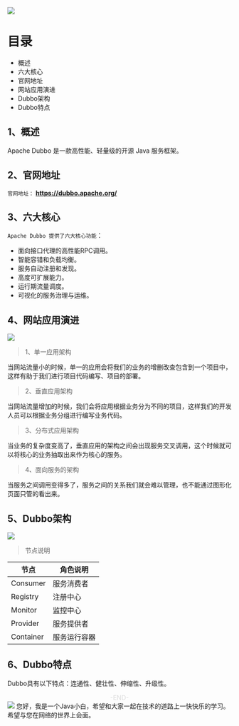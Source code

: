 ![](https://cdn.jsdelivr.net/gh/tsing-dong/drawing.bed/java/senior/distriuted/dubbo/basic/introduction/java-senior-distriuted-dubbo%E5%9F%BA%E7%A1%80%E7%AF%87-%E4%BB%8B%E7%BB%8D.png)

# 目录
- 概述
- 六大核心
- 官网地址
- 网站应用演进
- Dubbo架构
- Dubbo特点

## 1、概述    
Apache Dubbo 是一款高性能、轻量级的开源 Java 服务框架。  


## 2、官网地址
`官网地址：` **https://dubbo.apache.org/**  

## 3、六大核心
`Apache Dubbo 提供了六大核心功能`：
- 面向接口代理的高性能RPC调用。
- 智能容错和负载均衡。
- 服务自动注册和发现。
- 高度可扩展能力。
- 运行期流量调度。
- 可视化的服务治理与运维。

## 4、网站应用演进
![](https://cdn.jsdelivr.net/gh/tsing-dong/drawing.bed/java/senior/distriuted/dubbo/basic/introduction/java-senior-distriuted-dubbo%E5%9F%BA%E7%A1%80%E7%AF%87-%E4%BB%8B%E7%BB%8D-evolution.png)
> 1、单一应用架构

当网站流量小的时候，单一的应用会将我们的业务的增删改查包含到一个项目中，这样有助于我们进行项目代码编写、项目的部署。

> 2、垂直应用架构

当网站流量增加的时候，我们会将应用根据业务分为不同的项目，这样我们的开发人员可以根据业务分组进行编写业务代码。

> 3、分布式应用架构

当业务的复杂度变高了，垂直应用的架构之间会出现服务交叉调用，这个时候就可以将核心的业务抽取出来作为核心的服务。

> 4、面向服务的架构

当服务之间调用变得多了，服务之间的关系我们就会难以管理，也不能通过图形化页面只管的看出来。

## 5、Dubbo架构
![](https://cdn.jsdelivr.net/gh/tsing-dong/drawing.bed/java/senior/distriuted/dubbo/basic/introduction/java-senior-distriuted-dubbo%E5%9F%BA%E7%A1%80%E7%AF%87-%E4%BB%8B%E7%BB%8D-dubbo-architecture.png)

> 节点说明

| 节点 |  角色说明   |
| --- | --- |
| Consumer    |  服务消费者  |
| Registry    |  注册中心   |
| Monitor    |   监控中心  |
| Provider    |  服务提供者   | 
| Container |  服务运行容器   |

## 6、Dubbo特点
Dubbo具有以下特点：连通性、健壮性、伸缩性、升级性。




<span style="display:block;text-align:center;color:#DCDCDC;">-END-</span>
![](https://cdn.jsdelivr.net/gh/tsing-dong/drawing.bed/personal/%E5%BE%AE%E4%BF%A1%E5%85%AC%E4%BC%97%E5%8F%B7.png)
您好，我是一个Java小白，希望和大家一起在技术的道路上一快快乐的学习。希望与您在网络的世界上会面。


